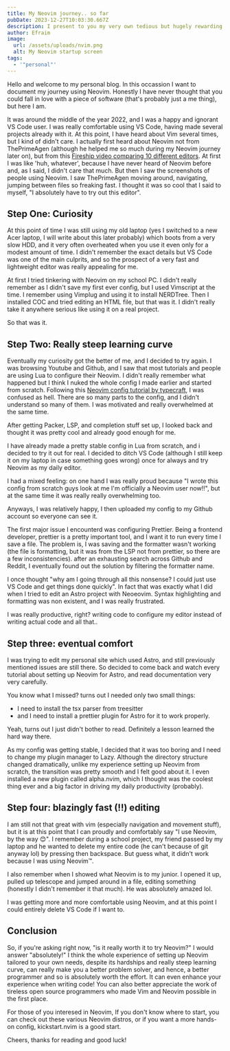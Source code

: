 ```yaml
---
title: My Neovim journey.. so far
pubDate: 2023-12-27T10:03:30.667Z
description: I present to you my very own tedious but hugely rewarding Neovim journey
author: Efraim
image:
  url: /assets/uploads/nvim.png
  alt: My Neovim startup screen
tags:
  - '"personal"'
---
```

Hello and welcome to my personal blog. In this occassion I want to document my journey using Neovim.
Honestly I have never thought that you could fall in love with a piece of software
(that's probably just a me thing), but here I am.

It was around the middle of the year 2022, and I was a happy and ignorant VS Code
user. I was really comfortable using VS Code, having made several projects already
with it. At this point, I have heard about Vim several times, but I kind of didn't
care. I actually first heard about Neovim not from ThePrimeAgen (although he helped
me so much during my Neovim journey later on), but from this [Fireship video comparing 10
different editors](https://youtu.be/8PhdfcX9tG0?feature=shared). At first I was
like 'huh, whatever', because I have never heard of Neovim before and, as I said,
I didn't care that much. But then I saw the screenshots of people using Neovim.
I saw ThePrimeAgen moving around, navigating, jumping between files so freaking
fast. I thought it was so cool that I said to myself, "I absolutely have to try
out this editor".

## Step One: Curiosity

At this point of time I was still using my old laptop (yes I switched to a new
Acer laptop, I will write about this later probably) which boots from a very slow
HDD, and it very often overheated when you use it even only for a modest amount
of time. I didn't remember the exact details but VS Code was one of the main culprits,
and so the prospect of a very fast and lightweight editor was really appealing for me.

At first I tried tinkering with Neovim on my school PC. I didn't really remember
as I didn't save my first ever config, but I used Vimscript at the time. I remember
using Vimplug and using it to install NERDTree. Then I installed COC and tried
editing an HTML file, but that was it. I didn't really take it anywhere serious
like using it on a real project.

So that was it.

## Step Two: Really steep learning curve

Eventually my curiosity got the better of me, and I decided to try again.
I was browsing Youtube and Github, and I saw that most tutorials and people are
using Lua to configure their Neovim. I didn't really remember what happened but I
think I nuked the whole config I made earlier and started from scratch. Following
this [Neovim config tutorial by typecraft](https://youtu.be/J9yqSdvAKXY), I was
confused as hell. There are so many parts to the config, and I didn't understand
so many of them. I was motivated and really overwhelmed at the same time.

After getting Packer, LSP, and completion stuff set up, I looked back and thought
it was pretty cool and already good enough for me.

I have already made a pretty stable config in Lua from scratch, and i decided
to try it out for real. I decided to ditch VS Code (although I still keep it on
my laptop in case something goes wrong) once for always and try Neovim
as my daily editor.

I had a mixed feeling: on one hand I was really proud because "I wrote this config
from scratch guys look at me I'm officially a Neovim user now!!", but at the same
time it was really really overwhelming too.

Anyways, I was relatively happy, I then uploaded my config to my Github account
so everyone can see it.

The first major issue I encounterd was configuring Prettier. Being a frontend developer,
prettier is a pretty important tool, and I want it to run every time I save a
file. The problem is, I was saving and the formatter wasn't working (the file is
formatting, but it was from the LSP not from prettier, so there are a few
inconsistencies). after an exhausting search across Github and Reddit, I eventually
found out the solution by filtering the formatter name.

I once thought "why am I going through all this nonsense? I could just use VS
Code and get things done quickly". In fact that was exactly what I did when I
tried to edit an Astro project with Neoeovim. Syntax highlighting and formatting was
non existent, and I was really frustrated.

I was really productive, right? writing code to configure my editor instead of writing
actual code and all that..

## Step three: eventual comfort

I was trying to edit my personal site which used Astro, and still previously mentioned
issues are still there. So decided to come back and watch every tutorial about
setting up Neovim for Astro, and read documentation very very carefully.

You know what I missed? turns out I needed only two small things:

- I need to install the tsx parser from treesitter
- and I need to install a prettier plugin for Astro for it to work properly.

Yeah, turns out I just didn't bother to read. Definitely a lesson learned the hard
way there.

As my config was getting stable, I decided that it was too boring and I need to
change my plugin manager to Lazy. Although the directory structure changed dramatically,
unlike my experience setting up Neovim from scratch, the transition was pretty smooth
and I felt good about it. I even installed a new plugin called alpha.nvim, which
I thought was the coolest thing ever and a big factor in driving my daily productivity
(probably).

## Step four: blazingly fast (!!) editing

I am still not that great with vim (especially navigation and movement stuff), but it is at
this point that I can proudly and comfortably say "I use Neovim, by the way 😊".
I remember during a school project, my friend passed by my laptop and he wanted
to delete my entire code (he can't because of git anyway lol) by pressing <C-a>
then backspace. But guess what, it didn't work because I was using Neovim™.

I also remember when I showed what Neovim is to my junior. I opened it up, pulled
up telescope and jumped around in a file, editing something (honestly I didn't
remember it that much). He was absolutely amazed lol.

I was getting more and more comfortable using Neovim, and at this point I could
entirely delete VS Code if I want to.

## Conclusion

So, if you're asking right now, "is it really worth it to try Neovim?" I would
answer "absolutely!" I think the whole experience of setting up Neovim tailored
to your own needs, despite its hardships and really steep learning curve, can really
make you a better problem solver, and hence, a better programmer and so is absolutely
worth the effort. It can even enhance your experience when writing code! You can
also better appreciate the work of tireless open source programmers who made Vim
and Neovim possible in the first place.

For those of you interesed in Neovim, If you don't know where to start, you can
check out these various Neovim distros, or if you want a more hands-on config,
kickstart.nvim is a good start.

Cheers, thanks for reading and good luck!
